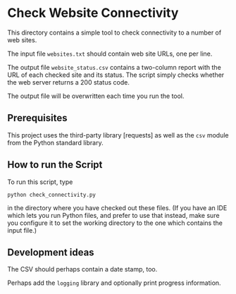 # Check Website Connectivity

This directory contains a simple tool to check connectivity to a number of web sites.

The input file `websites.txt` should contain web site URLs, one per line.

The output file `website_status.csv` contains a two-column report with
the URL of each checked site and its status.
The script simply checks whether the web server returns a 200 status code.

The output file will be overwritten each time you run the tool.


## Prerequisites

This project uses the third-party library
[requests]
as well as the `csv` module from the Python standard library.


## How to run the Script

To run this script, type

```
python check_connectivity.py
```
in the directory where you have checked out these files.
(If you have an IDE which lets you run Python files,
and prefer to use that instead,
make sure you configure it to set the working directory to
the one which contains the input file.)


## Development ideas

The CSV should perhaps contain a date stamp, too.

Perhaps add the `logging` library and optionally print progress information.
